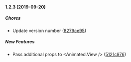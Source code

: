 #### 1.2.3 (2019-09-20)

##### Chores

*  Update version number ([8279ce95](https://github.com/joeyschroeder/react-native-animated-background-color-view/commit/8279ce95712cdb3930011f1bcedc074d93cde33b))

##### New Features

*  Pass additional props to <Animated.View /> ([5121c976](https://github.com/joeyschroeder/react-native-animated-background-color-view/commit/5121c9765d83373a160f685739ddc2534d883493))
